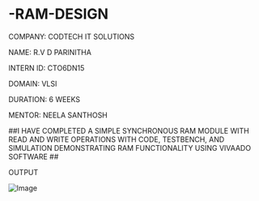 # -RAM-DESIGN

COMPANY: CODTECH IT SOLUTIONS

NAME: R.V D PARINITHA

INTERN ID: CTO6DN15

DOMAIN: VLSI

DURATION: 6 WEEKS

MENTOR: NEELA SANTHOSH

 ##I HAVE COMPLETED A  SIMPLE SYNCHRONOUS RAM MODULE WITH READ AND WRITE OPERATIONS WITH CODE, TESTBENCH, AND
 SIMULATION DEMONSTRATING RAM  FUNCTIONALITY USING VIVAADO  SOFTWARE ##

 OUTPUT

 ![Image](https://github.com/user-attachments/assets/d3f7de21-ce42-4591-ba43-4e9ffb023f24)

  

 
 
